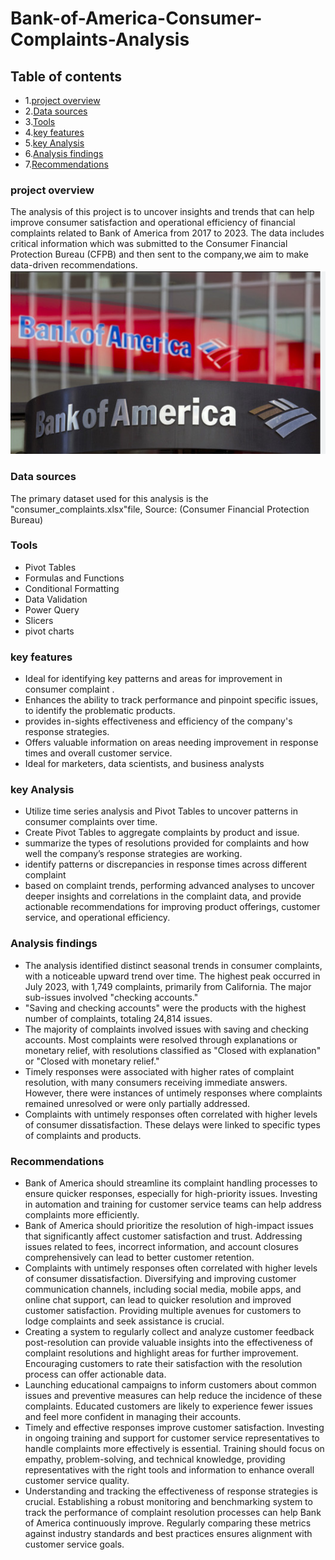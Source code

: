 # Bank-of-America-Consumer-Complaints-Analysis
## Table of contents 
- 1.[project overview](#project-overview)
- 2.[Data sources](#data-sources) 
- 3.[Tools](#tools)
- 4.[key features](#key-features)
- 5.[key Analysis](#key-analysis)
- 6.[Analysis findings](#analysis-findings)
- 7.[Recommendations](#recommendations)

### project overview
The analysis of this project is to uncover insights and trends that can help improve consumer satisfaction and 
operational efficiency of financial complaints related to Bank of America from 2017 to 2023. The data includes
critical information which was submitted to the Consumer Financial Protection Bureau (CFPB) and then sent to 
the company,we aim to make data-driven recommendations.
![Dashboard](https://github.com/FebeianBELLO/Bank-of-America-Consumer-Complaints-Analysis/blob/main/Bank%20of%20America..image.png)


### Data sources 
The primary dataset used for this analysis is the "consumer_complaints.xlsx"file, 
Source: (Consumer Financial Protection Bureau)
### Tools
- Pivot Tables
- Formulas and Functions
- Conditional Formatting
- Data Validation
- Power Query
- Slicers
- pivot charts
### key features 
- Ideal for identifying key patterns and areas for improvement in consumer complaint .
- Enhances the ability to track performance and pinpoint specific issues, to identify the problematic products.
- provides  in-sights effectiveness and efficiency of the company's response strategies.
- Offers valuable information on areas needing improvement in response times and overall customer service.
- Ideal for marketers, data scientists, and business analysts
### key Analysis 
- Utilize time series analysis and Pivot Tables to uncover patterns in consumer complaints over time.
-  Create Pivot Tables to aggregate complaints by product and issue.
- summarize the types of resolutions provided for complaints and  how well the company’s response strategies are working.
- identify patterns or discrepancies in response times across different complaint 
-  based on complaint trends, performing advanced analyses to uncover deeper insights and correlations in the complaint data, and  provide actionable recommendations for improving product offerings, customer service, and operational efficiency.
### Analysis findings 
- The analysis identified distinct seasonal trends in consumer complaints, with a noticeable upward trend over time. The highest peak occurred in July 2023, with 1,749 complaints, primarily from California. The major sub-issues involved "checking accounts."
- "Saving and checking accounts" were the products with the highest number of complaints, totaling 24,814 issues.
- The majority of complaints involved issues with saving and checking accounts. Most complaints were resolved through explanations or monetary relief, with resolutions classified as "Closed with explanation" or "Closed with monetary relief."
- Timely responses were associated with higher rates of complaint resolution, with many consumers receiving immediate answers. However, there were instances of untimely responses where complaints remained unresolved or were only partially addressed.
- Complaints with untimely responses often correlated with higher levels of consumer dissatisfaction. These delays were linked to specific types of complaints and products.
### Recommendations
- Bank of America should streamline its complaint handling processes to ensure quicker responses, especially for high-priority issues. Investing in automation and training for customer service teams can help address complaints more efficiently.
-  Bank of America should prioritize the resolution of high-impact issues that significantly affect customer satisfaction and trust. Addressing issues related to fees, incorrect information, and account closures comprehensively can lead to better customer retention.
- Complaints with untimely responses often correlated with higher levels of consumer dissatisfaction. Diversifying and improving customer communication channels, including social media, mobile apps, and online chat support, can lead to quicker resolution and improved customer satisfaction. Providing multiple avenues for customers to lodge complaints and seek assistance is crucial.
- Creating a system to regularly collect and analyze customer feedback post-resolution can provide valuable insights into the effectiveness of complaint resolutions and highlight areas for further improvement. Encouraging customers to rate their satisfaction with the resolution process can offer actionable data.
- Launching educational campaigns to inform customers about common issues and preventive measures can help reduce the incidence of these complaints. Educated customers are likely to experience fewer issues and feel more confident in managing their accounts.
- Timely and effective responses improve customer satisfaction. Investing in ongoing training and support for customer service representatives to handle complaints more effectively is essential. Training should focus on empathy, problem-solving, and technical knowledge, providing representatives with the right tools and information to enhance overall customer service quality.
- Understanding and tracking the effectiveness of response strategies is crucial. Establishing a robust monitoring and benchmarking system to track the performance of complaint resolution processes can help Bank of America continuously improve. Regularly comparing these metrics against industry standards and best practices ensures alignment with customer service goals.












